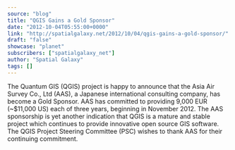 ```yaml
---
source: "blog"
title: "QGIS Gains a Gold Sponsor"
date: "2012-10-04T05:55:00+0000"
link: "http://spatialgalaxy.net/2012/10/04/qgis-gains-a-gold-sponsor/"
draft: "false"
showcase: "planet"
subscribers: ["spatialgalaxy_net"]
author: "Spatial Galaxy"
tags: []
---
```


The Quantum GIS (QGIS) project is happy to announce that the Asia Air Survey Co., Ltd (AAS), a Japanese international consulting company, has become a Gold Sponsor. AAS has committed to providing 9,000 EUR (~$11,000 US) each of three years, beginning in November 2012.
The AAS sponsorship is yet another indication that QGIS is a mature and stable project which continues to provide innovative open source GIS software.
The QGIS Project Steering Committee (PSC) wishes to thank AAS for their continuing commitment.
